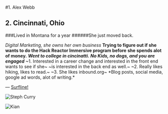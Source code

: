 #1.	Alex Webb
## 2. Cincinnati, Ohio 
###Lived in Montana for a year 
######She just moved back. 

*Digital Marketing, she owns her own business*
**Trying to figure out if she wants to do the Hack Reactor Immersive program before** **she spends alot of money.**
***Went to college in cincinatti.*** 
***No Kids, no dogs, and you are engaged*** 
	~1.	Interested in a career change and interested in the front end wants to see if she~ ~is interested in the back end as well.~ 
	~2.	Really likes hiking, likes to read.~ 
	~3.	She likes inbound.org~ 
\*Blog posts, social media, google ad words, alot of writing.\*

—
[Surfline!](http://www.surfline.com)

![Steph Curry](http://www.sikids.com/sites/default/files/sikids/pages/images/cms/imce/users/jrepanich/2013/04/stephen-curry-shooting-form.jpg)

![Kian](/Users/kianmalek/Desktop/screenshot.png)


